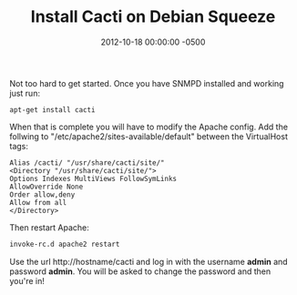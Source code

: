 ﻿---
title:  Install Cacti on Debian Squeeze
date:   2012-10-18 00:00:00 -0500
categories: IT
---

Not too hard to get started. Once you have SNMPD installed and working just run:

```console
apt-get install cacti
```

When that is complete you will have to modify the Apache config.
Add the follwing to "/etc/apache2/sites-available/default" between the VirtualHost tags:

```text
Alias /cacti/ "/usr/share/cacti/site/"
<Directory "/usr/share/cacti/site/">
Options Indexes MultiViews FollowSymLinks
AllowOverride None
Order allow,deny
Allow from all
</Directory>
```

Then restart Apache:

```bash
invoke-rc.d apache2 restart
```

Use the url http://hostname/cacti and log in with the username <b>admin</b> and password <b>admin</b>. You will be asked to change the password and then you're in!
